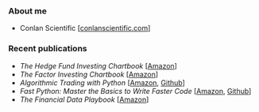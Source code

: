
### About me

+ Conlan Scientific \[[conlanscientific.com](https://conlanscientific.com/)\]

### Recent publications 

+ *The Hedge Fund Investing Chartbook* \[[Amazon](https://amzn.to/3VXYt0A)\]
+ *The Factor Investing Chartbook* \[[Amazon](https://amzn.to/3XEI8Pz)\]
+ *Algorithmic Trading with Python* \[[Amazon](https://www.amazon.com/Algorithmic-Trading-Python-Quantitative-Development/dp/B086Y6H6YG/), [Github](https://github.com/chrisconlan/algorithmic-trading-with-python)\]
+ *Fast Python: Master the Basics to Write Faster Code* \[[Amazon](https://www.amazon.com/Fast-Python-Master-Basics-Faster/dp/B089CWQWWC/), [Github](https://github.com/chrisconlan/fast-python)\]
+ *The Financial Data Playbook* \[[Amazon](https://www.amazon.com/Financial-Data-Playbook-Chris-Conlan/dp/B09BYDNSWH/)\]

